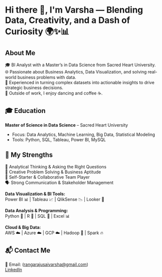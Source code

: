 

# Hi there 👋, I'm Varsha — Blending Data, Creativity, and a Dash of Curiosity 🌍✨📊

## About Me
🎓 BI Analyst with a Master’s in Data Science from Sacred Heart University.  
🌐 Passionate about Business Analytics, Data Visualization, and solving real-world business problems with data.  
💼 Experienced in turning complex datasets into actionable insights to drive strategic business decisions.  
💃 Outside of work, I enjoy dancing and coffee ☕.  

## 🎓 Education
**Master of Science in Data Science** – Sacred Heart University  
- Focus: Data Analytics, Machine Learning, Big Data, Statistical Modeling  
- Tools: Python, SQL, Tableau, Power BI, MySQL  

## 🚀 My Strengths
🤔 Analytical Thinking & Asking the Right Questions  
🎨 Creative Problem Solving & Business Aptitude  
🌟 Self-Starter & Collaborative Team Player  
🗣 Strong Communication & Stakeholder Management  

**Data Visualization & BI Tools:**  
Power BI 📊 | Tableau 📈 | QlikSense 📉 | Looker 📑  

**Data Analysis & Programming:**  
Python 🐍 | R 📐 | SQL 💾 | Excel 📊  

**Cloud & Big Data:**  
AWS ☁️ | Azure ☁️ | GCP ☁️ | Hadoop 🌾 | Spark 🔥  



## 📬 Contact Me
📧 Email: (rangarajusaivarsha@gmail.com)  
[LinkedIn](https://www.linkedin.com/in/varsharangaraju)  

